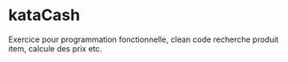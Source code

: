 # kataCash
Exercice pour programmation fonctionnelle, clean code
recherche produit item, calcule des prix etc.
